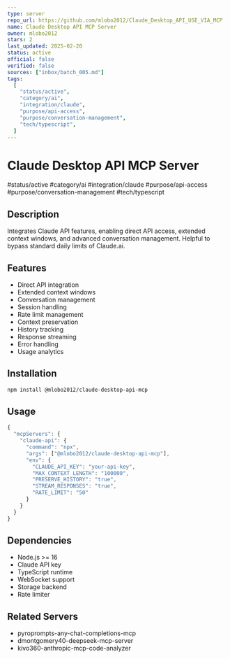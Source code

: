 ```yaml
---
type: server
repo_url: https://github.com/mlobo2012/Claude_Desktop_API_USE_VIA_MCP
name: Claude Desktop API MCP Server
owner: mlobo2012
stars: 2
last_updated: 2025-02-20
status: active
official: false
verified: false
sources: ["inbox/batch_005.md"]
tags:
  [
    "status/active",
    "category/ai",
    "integration/claude",
    "purpose/api-access",
    "purpose/conversation-management",
    "tech/typescript",
  ]
---
```


# Claude Desktop API MCP Server

#status/active #category/ai #integration/claude #purpose/api-access #purpose/conversation-management #tech/typescript

## Description

Integrates Claude API features, enabling direct API access, extended context windows, and advanced conversation management. Helpful to bypass standard daily limits of Claude.ai.

## Features

- Direct API integration
- Extended context windows
- Conversation management
- Session handling
- Rate limit management
- Context preservation
- History tracking
- Response streaming
- Error handling
- Usage analytics

## Installation

```bash
npm install @mlobo2012/claude-desktop-api-mcp
```

## Usage

```javascript
{
  "mcpServers": {
    "claude-api": {
      "command": "npx",
      "args": ["@mlobo2012/claude-desktop-api-mcp"],
      "env": {
        "CLAUDE_API_KEY": "your-api-key",
        "MAX_CONTEXT_LENGTH": "100000",
        "PRESERVE_HISTORY": "true",
        "STREAM_RESPONSES": "true",
        "RATE_LIMIT": "50"
      }
    }
  }
}
```

## Dependencies

- Node.js >= 16
- Claude API key
- TypeScript runtime
- WebSocket support
- Storage backend
- Rate limiter

## Related Servers

- pyroprompts-any-chat-completions-mcp
- dmontgomery40-deepseek-mcp-server
- kivo360-anthropic-mcp-code-analyzer
